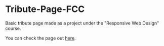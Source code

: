 # Tribute-Page-FCC

Basic tribute page made as a project under the "Responsive Web Design" course.

You can check the page out [here](https://deepeshaburse.github.io/Tribute-Page-FCC/).
